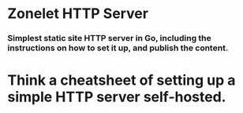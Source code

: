 # Zonelet HTTP Server

### Simplest static site HTTP server in Go, including the instructions on how to set it up, and publish the content.

# Think a __cheatsheet__ of setting up a simple HTTP server self-hosted.
